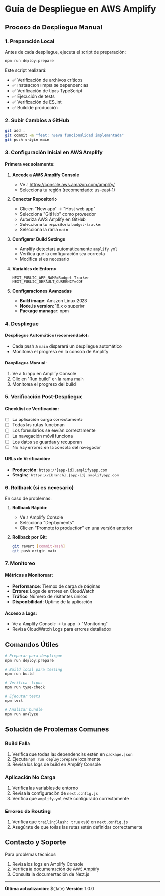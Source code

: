 # Guía de Despliegue en AWS Amplify

## Proceso de Despliegue Manual

### 1. Preparación Local

Antes de cada despliegue, ejecuta el script de preparación:

```bash
npm run deploy:prepare
```

Este script realizará:
- ✅ Verificación de archivos críticos
- ✅ Instalación limpia de dependencias
- ✅ Verificación de tipos TypeScript
- ✅ Ejecución de tests
- ✅ Verificación de ESLint
- ✅ Build de producción

### 2. Subir Cambios a GitHub

```bash
git add .
git commit -m "feat: nueva funcionalidad implementada"
git push origin main
```

### 3. Configuración Inicial en AWS Amplify

#### Primera vez solamente:

1. **Accede a AWS Amplify Console**
   - Ve a https://console.aws.amazon.com/amplify/
   - Selecciona tu región (recomendado: us-east-1)

2. **Conectar Repositorio**
   - Clic en "New app" → "Host web app"
   - Selecciona "GitHub" como proveedor
   - Autoriza AWS Amplify en GitHub
   - Selecciona tu repositorio `budget-tracker`
   - Selecciona la rama `main`

3. **Configurar Build Settings**
   - Amplify detectará automáticamente `amplify.yml`
   - Verifica que la configuración sea correcta
   - Modifica si es necesario

4. **Variables de Entorno**
   ```
   NEXT_PUBLIC_APP_NAME=Budget Tracker
   NEXT_PUBLIC_DEFAULT_CURRENCY=COP
   ```

5. **Configuraciones Avanzadas**
   - **Build image**: Amazon Linux:2023
   - **Node.js version**: 18.x o superior
   - **Package manager**: npm

### 4. Despliegue

#### Despliegue Automático (recomendado):
- Cada push a `main` disparará un despliegue automático
- Monitorea el progreso en la consola de Amplify

#### Despliegue Manual:
1. Ve a tu app en Amplify Console
2. Clic en "Run build" en la rama main
3. Monitorea el progreso del build

### 5. Verificación Post-Despliegue

#### Checklist de Verificación:
- [ ] La aplicación carga correctamente
- [ ] Todas las rutas funcionan
- [ ] Los formularios se envían correctamente
- [ ] La navegación móvil funciona
- [ ] Los datos se guardan y recuperan
- [ ] No hay errores en la consola del navegador

#### URLs de Verificación:
- **Producción**: `https://[app-id].amplifyapp.com`
- **Staging**: `https://[branch].[app-id].amplifyapp.com`

### 6. Rollback (si es necesario)

En caso de problemas:

1. **Rollback Rápido**:
   - Ve a Amplify Console
   - Selecciona "Deployments"
   - Clic en "Promote to production" en una versión anterior

2. **Rollback por Git**:
   ```bash
   git revert [commit-hash]
   git push origin main
   ```

### 7. Monitoreo

#### Métricas a Monitorear:
- **Performance**: Tiempo de carga de páginas
- **Errores**: Logs de errores en CloudWatch
- **Tráfico**: Número de visitantes únicos
- **Disponibilidad**: Uptime de la aplicación

#### Acceso a Logs:
- Ve a Amplify Console → tu app → "Monitoring"
- Revisa CloudWatch Logs para errores detallados

## Comandos Útiles

```bash
# Preparar para despliegue
npm run deploy:prepare

# Build local para testing
npm run build

# Verificar tipos
npm run type-check

# Ejecutar tests
npm test

# Analizar bundle
npm run analyze
```

## Solución de Problemas Comunes

### Build Falla
1. Verifica que todas las dependencias estén en `package.json`
2. Ejecuta `npm run deploy:prepare` localmente
3. Revisa los logs de build en Amplify Console

### Aplicación No Carga
1. Verifica las variables de entorno
2. Revisa la configuración de `next.config.js`
3. Verifica que `amplify.yml` esté configurado correctamente

### Errores de Routing
1. Verifica que `trailingSlash: true` esté en `next.config.js`
2. Asegúrate de que todas las rutas estén definidas correctamente

## Contacto y Soporte

Para problemas técnicos:
1. Revisa los logs en Amplify Console
2. Verifica la documentación de AWS Amplify
3. Consulta la documentación de Next.js

---

**Última actualización**: $(date)
**Versión**: 1.0.0